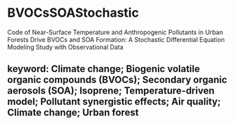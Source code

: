 # BVOCsSOAStochastic
Code of Near-Surface Temperature and Anthropogenic Pollutants in Urban Forests Drive BVOCs and SOA Formation: A Stochastic Differential Equation Modeling Study with Observational Data

## keyword: Climate change; Biogenic volatile organic compounds (BVOCs); Secondary organic aerosols (SOA); Isoprene; Temperature-driven model; Pollutant synergistic effects; Air quality; Climate change; Urban forest
